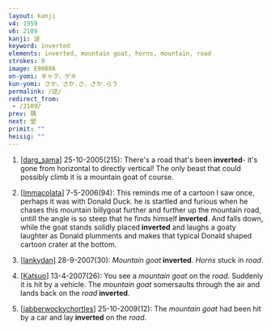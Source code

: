 ```yaml
---
layout: kanji
v4: 1959
v6: 2109
kanji: 逆
keyword: inverted
elements: inverted, mountain goat, horns, mountain, road
strokes: 9
image: E98086
on-yomi: ギャク、ゲキ
kun-yomi: さか、さか.さ、さか.らう
permalink: /逆/
redirect_from:
 - /2109/
prev: 隅
next: 塑
primit: ""
heisig: ""
---
```


1) [<a href="http://kanji.koohii.com/profile/darg_sama">darg_sama</a>] 25-10-2005(215): There&#039;s a road that&#039;s been<strong> inverted</strong>- it&#039;s gone from horizontal to directly vertical! The only beast that could possibly climb it is a mountain goat of course.

2) [<a href="http://kanji.koohii.com/profile/Immacolata">Immacolata</a>] 7-5-2006(94): This reminds me of a cartoon I saw once, perhaps it was with Donald Duck. he is startled and furious when he chases this mountain billygoat further and further up the mountain road, untill the angle is so steep that he finds himself<strong> inverted</strong>. And falls down, while the goat stands solidly placed<strong> inverted</strong> and laughs a goaty laughter as Donald plumments and makes that typical Donald shaped cartoon crater at the bottom.

3) [<a href="http://kanji.koohii.com/profile/lankydan">lankydan</a>] 28-9-2007(30): <em>Mountain goat</em><strong> inverted</strong>. <em>Horns</em> stuck in <em>road</em>.

4) [<a href="http://kanji.koohii.com/profile/Katsuo">Katsuo</a>] 13-4-2007(26): You see a <em>mountain goat</em> on the <em>road</em>. Suddenly it is hit by a vehicle. The <em>mountain goat</em> somersaults through the air and lands back on the <em>road</em><strong> inverted</strong>.

5) [<a href="http://kanji.koohii.com/profile/jabberwockychortles">jabberwockychortles</a>] 25-10-2009(12): The <em>mountain goat</em> had been hit by a car and lay<strong> inverted</strong> on the <em>road</em>.

